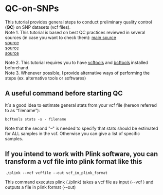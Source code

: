 # QC-on-SNPs
This tutorial provides general steps to conduct preliminary quality control (**QC**) on SNP datasets (vcf files).  
Note 1. This tutorial is based on best QC practices reviewed in several sources (in case you want to check them):
[main source](https://doi.org/10.1002/sim.6605)  
[source](https://currentprotocols.onlinelibrary.wiley.com/doi/10.1002/0471142905.hg0119s68)  
[source](https://pubmed.ncbi.nlm.nih.gov/29484742/)  
[source](https://onlinelibrary.wiley.com/doi/10.1002/gepi.20516)

Note 2. This tutorial requires you to have [vcftools](https://vcftools.github.io/man_latest.html) and [bcftools](https://samtools.github.io/bcftools/) installed beforehand.  
Note 3. Whenever possible, I provide alternative ways of performing the steps (ex. alternative tools or softwares)
## A useful command before starting QC
It´s a good idea to estimate general stats from your vcf file (hereon referred to as "filename"):
```
bcftools stats -s - filename
```
Note that the second "–" is needed to specify that stats should be estimated for ALL samples in the vcf. Otherwise you can give a list of specific samples. 
## If you intend to work with Plink software, you can transform a vcf file into plink format like this
```
./plink --vcf vcffile --out vcf_in_plink_format
```
This command executes plink (./plink) takes a vcf file as input (--vcf ) and outputs a file in plink format (--out)

